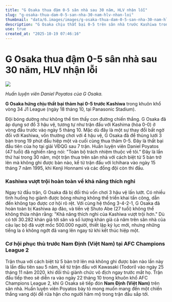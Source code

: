 ```yaml
---
title: "G Osaka thua đậm 0-5 sân nhà sau 30 năm, HLV nhận lỗi"
slug: "g-osaka-thua-dam-0-5-san-nha-30-nam-hlv-nhan-loi"
thumbnail: "data/6.images/images/g-osaka-thua-dam-0-5-san-nha-30-nam-hlv-nhan-loi.webp"
description: "G Osaka chịu thất bại 0-5 trên sân nhà trước Kashiwa trong khuôn khổ J1 League, đây là trận thua đậm nhất trong 30 năm qua. HLV Daniel Poyatos đã nhận toàn bộ trách nhiệm."
use: true
created_at: "2025-10-19 07:46:16"
---
```


# G Osaka thua đậm 0-5 sân nhà sau 30 năm, HLV nhận lỗi

![](/images/20251019-10181386-sph-000-1-view.webp)

*Huấn luyện viên Daniel Poyatos của G Osaka.*

**G Osaka hứng chịu thất bại thảm hại 0-5 trước Kashiwa** trong khuôn khổ vòng 34 J1 League (ngày 18 tháng 10, tại Panasonic Stadium).

Đội bóng dường như không thể tìm thấy con đường chiến thắng. G Osaka đã áp dụng sơ đồ 3 hậu vệ, tương tự như trận đấu với Kashima (hòa 0-0) ở vòng đấu trước vào ngày 5 tháng 10. Mặc dù đây là một sự thay đổi bất ngờ đối với Kashiwa, vốn thường chơi với 4 hậu vệ, G Osaka đã để thủng lưới 3 bàn trong 19 phút đầu hiệp một và cuối cùng thua thảm 0-5. Đây là thất bại đầu tiên của họ tại giải VĐQG sau 7 trận. Huấn luyện viên Daniel Poyatos (47 tuổi) đã nghiến răng nói: "Toàn bộ trách nhiệm thuộc về tôi." Đây là lần thứ hai trong 30 năm, một trận thua trên sân nhà với cách biệt từ 5 bàn trở lên mà không ghi được bàn nào, kể từ trận đấu với Ichihara vào ngày 15 tháng 7 năm 1995, khi Kenji Honnami và các đồng đội còn thi đấu.

### Kashiwa vượt trội hoàn toàn về khả năng thích nghi

Ngay từ đầu trận, G Osaka đã bị đối thủ vốn chơi 3 hậu vệ lấn lướt. Có nhiều tình huống họ giành được bóng nhưng không thể triển khai tấn công, dẫn đến không tạo được cơ hội rõ rệt. Với cùng hệ thống 3-4-2-1, G Osaka đã hoàn toàn bị Kashiwa áp đảo, và tiền vệ Shuto Abe (27 tuổi) không thể không thừa nhận rằng: "Khả năng thích nghi của Kashiwa vượt trội hơn." Dù có tới 30.282 khán giả tới sân và số lượng khán giả cả năm trên sân nhà của câu lạc bộ đã vượt mốc 500.000 người, thiết lập kỷ lục mới, nhưng những tiếng la ó không ngớt đã vang lên ngay từ khi kết thúc hiệp một.

### Cơ hội phục thù trước Nam Định (Việt Nam) tại AFC Champions League 2

Trận thua với cách biệt từ 5 bàn trở lên mà không ghi được bàn nào lần này là lần đầu tiên sau 5 năm, kể từ trận đấu với Kawasaki (Todori) vào ngày 25 tháng 11 năm 2020, khi đối thủ giành chức vô địch ngay trước mắt họ. Trận đấu tiếp theo sẽ diễn ra vào ngày 22 tháng 10 trong khuôn khổ AFC Champions League 2, khi G Osaka sẽ tiếp đón **Nam Định (Việt Nam)** trên sân nhà. Huấn luyện viên Poyatos bày tỏ mong muốn mang đến một chiến thắng vang dội để rửa hận cho người hâm mộ trong trận đấu sắp tới.